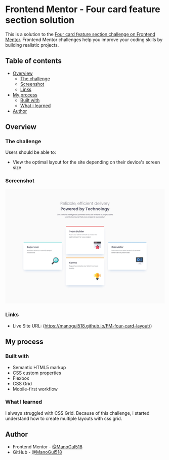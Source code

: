 # Frontend Mentor - Four card feature section solution

This is a solution to the [Four card feature section challenge on Frontend Mentor](https://www.frontendmentor.io/challenges/four-card-feature-section-weK1eFYK). Frontend Mentor challenges help you improve your coding skills by building realistic projects. 

## Table of contents

- [Overview](#overview)
  - [The challenge](#the-challenge)
  - [Screenshot](#screenshot)
  - [Links](#links)
- [My process](#my-process)
  - [Built with](#built-with)
  - [What i learned](#what-i-learned)
- [Author](#author)

## Overview

### The challenge

Users should be able to:

- View the optimal layout for the site depending on their device's screen size

### Screenshot

![](./design/desktop-design.jpg)

### Links

- Live Site URL: (https://manogul518.github.io/FM-four-card-layout/)

## My process

### Built with

- Semantic HTML5 markup
- CSS custom properties
- Flexbox
- CSS Grid
- Mobile-first workflow

### What I learned

I always struggled with CSS Grid. Because of this challenge, i started understand how to create multiple layouts with css grid.

## Author

- Frontend Mentor - [@ManoGul518](https://www.frontendmentor.io/profile/ManoGul518)
- GitHub - [@ManoGul518](https://www.github.com/ManoGul518)


